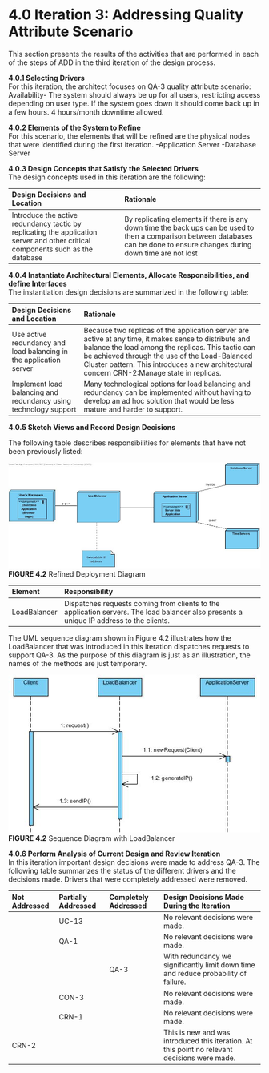 # 4.0 Iteration 3: Addressing Quality Attribute Scenario
This section presents the results of the activities that are performed in each of the steps of ADD in the third iteration of the design process.

**4.0.1 Selecting Drivers** <br>
For this iteration, the architect focuses on QA-3 quality attribute scenario: Availability- The system should always be up for all users, restricting access depending on user type. If the system goes down it should come back up in a few hours. 4 hours/month downtime allowed.

**4.0.2 Elements of the System to Refine**<br>
For this scenario, the elements that will be refined are the physical nodes that were identified during the first iteration.
-Application Server
-Database Server

**4.0.3 Design Concepts that Satisfy the Selected Drivers**<br>
The design concepts used in this iteration are the following:

| Design Decisions and Location | Rationale |
| :---------------------------- | :-------- |
| Introduce the active redundancy tactic by replicating the application server and other critical components such as the database | By replicating elements if there is any down time the back ups can be used to then a comparison between databases can be done to ensure changes during down time are not lost |

**4.0.4 Instantiate Architectural Elements, Allocate Responsibilities, and define Interfaces**<br>
The instantiation design decisions are summarized in the following table:

| Design Decisions and Location | Rationale |
| :---------------------------- | :-------- |
| Use active redundancy and load balancing in the application server | Because two replicas of the application server are active at any time, it makes sense to distribute and balance the load among the replicas. This tactic can be achieved through the use of the Load-Balanced Cluster pattern. This introduces a new architectural concern CRN-2:Manage state in replicas.|
| Implement load balancing and redundancy using technology support | Many technological options for load balancing and redundancy can be implemented without having to develop an ad hoc solution that would be less mature and harder to support. |

**4.0.5 Sketch Views and Record Design Decisions**<br>

The following table describes responsibilities for elements that have not been previously listed:

![Deployment Diagram](DeploymentDiagram.jpg) <br>
**FIGURE 4.2** Refined Deployment Diagram

| Element | Responsibility |
| :------ | :------------- |
| LoadBalancer | Dispatches requests coming from clients to the application servers. The load balancer also presents a unique IP address to the clients. |

The UML sequence diagram shown in Figure 4.2 illustrates how the LoadBalancer that was introduced in this iteration dispatches requests to support QA-3.
As the purpose of this diagram is just as an illustration, the names of the methods are just temporary.

![Sequence Diagram](Sequence2.jpg) <br>
**FIGURE 4.2** Sequence Diagram with LoadBalancer

**4.0.6 Perform Analysis of Current Design and Review Iteration** <br>
In this iteration important design decisions were made to address QA-3. The following table summarizes the status of the different drivers and the decisions made. Drivers that were completely addressed were removed.


| Not Addressed | Partially Addressed | Completely Addressed | Design Decisions Made During the Iteration |
| :------------ | :------------------ | :------------------- | :----------------------------------------- |
|               |UC-13                |                      |No relevant decisions were made. |
|               |QA-1                 |                      |No relevant decisions were made. |
|               |                     |QA-3                  |With redundancy we significantly  limit down time and  reduce probability of failure.|
|               |CON-3                |                      |No relevant decisions were made.|
|               |CRN-1                |                      |No relevant decisions were made.|
|CRN-2          |                     |                      |This is new and was introduced this iteration. At this point no relevant decisions were made.|
